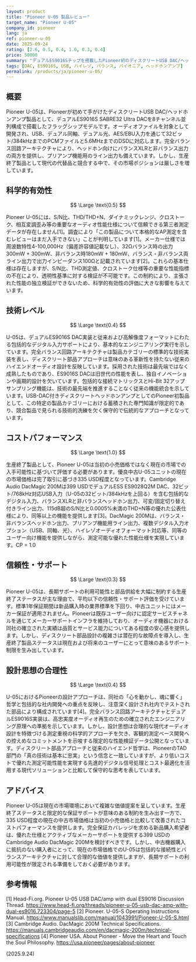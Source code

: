 ```yaml
---
layout: product
title: "Pioneer U-05 製品レビュー"
target_name: "Pioneer U-05"
company_id: pioneer
lang: ja
ref: pioneer-u-05
date: 2025-09-24
rating: [2.6, 0.5, 0.4, 1.0, 0.3, 0.4]
price: 50000
summary: "デュアルES9016Sチップを搭載したPioneer初のディスクリートUSB DAC/ヘッドホンアンプ。包括的な接続性とバランス設計を提供するが、現在の市場における競争力と価値に課題を抱える"
tags: [DAC, ES9016S, USB, ハイレゾ, バランス, パイオニア, ヘッドホンアンプ]
permalink: /products/ja/pioneer-u-05/
---
```

## 概要

Pioneer U-05は、Pioneerが初めて手がけたディスクリートUSB DAC/ヘッドホンアンプ製品として、デュアルES9016S SABRE32 Ultra DACを8チャンネル並列構成で搭載したフラッグシップモデルです。オーディオファイルを対象として開発され、USB、デュアル同軸、デュアル光、AES/EBU入力を通じて32ビット/384kHzまでのPCMファイルと5.6MHzまでのDSDに対応します。完全バランス回路アーキテクチャにより、ヘッドホン向けにバランスXLRと非バランス出力の両方を提供し、プリアンプ機能用のライン出力も備えています。しかし、生産終了製品として現代の代替品と競合する中で、その市場ポジションは厳しさを増しています。

## 科学的有効性

$$ \Large \text{0.5} $$

Pioneer U-05には、S/N比、THD/THD+N、ダイナミックレンジ、クロストーク、相互変調歪み等の重要なオーディオ性能仕様について信頼できる第三者測定データが存在しません[1]。調査により「この製品について本格的なAP測定を含むレビューはまだ入手できない」ことが判明しています[1]。メーカー仕様では周波数特性4-100,000Hz（偏差許容値記載なし）、32Ωバランス時の出力300mW + 300mW、非バランス時180mW + 180mW、バランス・非バランス両ライン出力で出力インピーダンス100Ωと記載されています[2]。これらの基本仕様は存在しますが、S/N比、THD測定値、クロストーク仕様等の重要な性能指標の不在により、透明性基準に対する検証が不可能です。この制約により、主張された性能の独立検証ができないため、科学的有効性の評価に大きな影響を与えています。

## 技術レベル

$$ \Large \text{0.4} $$

U-05は、デュアルES9016S DAC実装と従来および高解像度フォーマットにわたる包括的なデジタル入力サポートにより、基本的なエンジニアリング実行を示しています。完全バランス回路アーキテクチャは製品カテゴリーの標準的な技術実装を表し、ディスクリート部品アプローチは意味のある革新性を持たない従来のハイエンドオーディオ設計を反映しています。採用された技術は最先端ではなく成熟したものであり、ES9016S DACは旧世代の性能を表し、独自イノベーションや画期的設計を欠いています。包括的な接続マトリックスとHi-Bit 32アップサンプリング機能は、技術の最先端を推進することなく従来の機能統合を示しています。USB-DAC付きディスクリートヘッドホンアンプとしてのPioneer初製品として、この特定の製品カテゴリーにおける蓄積された専門知識が限定的であり、競合製品で見られる技術的洗練を欠く保守的で伝統的なアプローチとなっています。

## コストパフォーマンス

$$ \Large \text{1.0} $$

生産終了製品として、Pioneer U-05は当初の小売価格ではなく現在の市場での入手可能性に基づいて評価する必要があります。優良中古U-05ユニットの現在の市場価格は完了取引に基づき335 USD程度となっています。Cambridge Audio DacMagic 200Mは399 USDでデュアルESS ES9028Q2M DAC、32ビット/768kHz対応USB入力（U-05の32ビット/384kHzを上回る）を含む包括的なデジタル入力、バランスXLRと非バランスヘッドホン出力、可変/固定切り替え付きライン出力、115dB超のS/N比と0.0005%未満のTHD+N等の優れた公表仕様により、同等以上の機能を提供します[3]。DacMagic 200Mは、バランス・非バランスヘッドホン出力、プリアンプ機能用ライン出力、複数デジタル入力オプション（USB、同軸、光）、ハイレゾオーディオフォーマット対応等、同等のユーザー向け機能を提供しながら、測定可能な優れた性能仕様を実現しています。CP = 1.0

## 信頼性・サポート

$$ \Large \text{0.3} $$

Pioneer U-05は、長期サポートの利用可能性と部品供給を大幅に制約する生産終了ステータスが主な理由で、平均以下の信頼性・サポート評価を受けています。標準1年保証期間は新品購入時の業界標準を下回り、中古ユニットにはメーカー保証が適用されません。Pioneerは既存ユーザー向けに認定サービスチャネルを通じてメーカーサポートインフラを維持しており、オーディオ機器における同社の確立された実績は品質とサービス能力についてある程度の安心感を提供します。しかし、ディスクリート部品設計の複雑さは潜在的な故障点を導入し、生産終了製品ステータスは現在および将来のユーザーにとって意味のあるサポート制限を生み出しています。

## 設計思想の合理性

$$ \Large \text{0.4} $$

U-05におけるPioneerの設計アプローチは、同社の「心を動かし、魂に響く」哲学と包括的な社内開発への重点を反映し、注意深く設計され社内でテストされた部品により構成されています[4]。完全バランス回路アーキテクチャとデュアルES9016S実装は、高忠実度オーディオ再生のための確立されたエンジニアリング原理への準拠を示しています。しかし、設計思想は合理的な現代オーディオ設計を特徴づける測定重視の科学的アプローチを欠き、客観的測定ベース開発への控えめなコミットメントを示唆する限定的な性能検証データ公開となっています。ディスクリート部品アプローチと従来のハイエンド哲学は、PioneerのTAD部門の「真の技術は基本に忠実」という信念と一致していますが、より低いコストで優れた測定可能性能を実現する先進的デジタル信号処理とコスト最適化を活用する現代ソリューションと比較して保守的な思考を表しています。

## アドバイス

Pioneer U-05は現在の市場環境において複雑な価値提案を呈しています。生産終了ステータスと限定的な保証サポートが意味のある制約を生み出す一方で、335 USD程度の現在の中古市場価格は当初の小売価格と比較して改善されたコストパフォーマンスを提供します。完全保証カバレッジを求める新品購入希望者は、優れた仕様とアクティブなメーカーサポートを提供する399 USDのCambridge Audio DacMagic 200Mを検討すべきです。しかし、中古機器購入に抵抗のない購入者にとって、現在の市場価格でのU-05は包括的な接続性とバランスアーキテクチャに対して合理的な価値を提供しますが、長期サポートの利用可能性が限定される準備をしておく必要があります。

## 参考情報

[1] Head-Fi.org. Pioneer U-05 USB DAC/amp with dual ES9016 Discussion Thread. https://www.head-fi.org/threads/pioneer-u-05-usb-dac-amp-with-dual-es9016.723304/page-5
[2] Pioneer. U-05-S Operating Instructions Manual. https://www.manualslib.com/manual/1043991/Pioneer-U-05-S.html
[3] Cambridge Audio. DacMagic 200M Technical Specifications. https://manuals.cambridgeaudio.com/en/dacmagic-200m/technical-specifications
[4] Pioneer USA. About Pioneer - Move the Heart and Touch the Soul Philosophy. https://usa.pioneer/pages/about-pioneer

(2025.9.24)